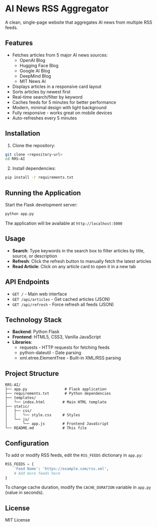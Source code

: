 # AI News RSS Aggregator

A clean, single-page website that aggregates AI news from multiple RSS feeds.

## Features

- Fetches articles from 5 major AI news sources:
  - OpenAI Blog
  - Hugging Face Blog
  - Google AI Blog
  - DeepMind Blog
  - MIT News AI
- Displays articles in a responsive card layout
- Sorts articles by newest first
- Real-time search/filter by keyword
- Caches feeds for 5 minutes for better performance
- Modern, minimal design with light background
- Fully responsive - works great on mobile devices
- Auto-refreshes every 5 minutes

## Installation

1. Clone the repository:
```bash
git clone <repository-url>
cd RRS-AI
```

2. Install dependencies:
```bash
pip install -r requirements.txt
```

## Running the Application

Start the Flask development server:
```bash
python app.py
```

The application will be available at `http://localhost:5000`

## Usage

- **Search**: Type keywords in the search box to filter articles by title, source, or description
- **Refresh**: Click the refresh button to manually fetch the latest articles
- **Read Article**: Click on any article card to open it in a new tab

## API Endpoints

- `GET /` - Main web interface
- `GET /api/articles` - Get cached articles (JSON)
- `GET /api/refresh` - Force refresh all feeds (JSON)

## Technology Stack

- **Backend**: Python Flask
- **Frontend**: HTML5, CSS3, Vanilla JavaScript
- **Libraries**:
  - requests - HTTP requests for fetching feeds
  - python-dateutil - Date parsing
  - xml.etree.ElementTree - Built-in XML/RSS parsing

## Project Structure

```
RRS-AI/
├── app.py                 # Flask application
├── requirements.txt       # Python dependencies
├── templates/
│   └── index.html        # Main HTML template
├── static/
│   ├── css/
│   │   └── style.css     # Styles
│   └── js/
│       └── app.js        # Frontend JavaScript
└── README.md             # This file
```

## Configuration

To add or modify RSS feeds, edit the `RSS_FEEDS` dictionary in `app.py`:

```python
RSS_FEEDS = {
    'Feed Name': 'https://example.com/rss.xml',
    # Add more feeds here
}
```

To change cache duration, modify the `CACHE_DURATION` variable in `app.py` (value in seconds).

## License

MIT License
